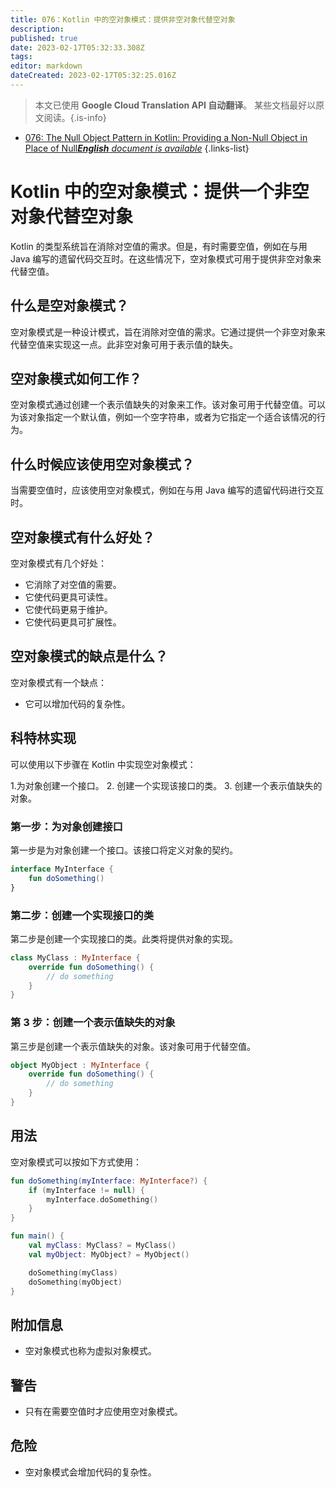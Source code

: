 ```yaml
---
title: 076：Kotlin 中的空对象模式：提供非空对象代替空对象
description: 
published: true
date: 2023-02-17T05:32:33.308Z
tags: 
editor: markdown
dateCreated: 2023-02-17T05:32:25.016Z
---
```


> 本文已使用 **Google Cloud Translation API 自动翻译**。
某些文档最好以原文阅读。{.is-info}



- [076: The Null Object Pattern in Kotlin: Providing a Non-Null Object in Place of Null***English** document is available*](/en/Knowledge-base/Kotlin/Learning/076-the-null-object-pattern-in-kotlin-providing-a-non-null-object-in-place-of-null)
{.links-list}


# Kotlin 中的空对象模式：提供一个非空对象代替空对象

Kotlin 的类型系统旨在消除对空值的需求。但是，有时需要空值，例如在与用 Java 编写的遗留代码交互时。在这些情况下，空对象模式可用于提供非空对象来代替空值。

## 什么是空对象模式？

空对象模式是一种设计模式，旨在消除对空值的需求。它通过提供一个非空对象来代替空值来实现这一点。此非空对象可用于表示值的缺失。

## 空对象模式如何工作？

空对象模式通过创建一个表示值缺失的对象来工作。该对象可用于代替空值。可以为该对象指定一个默认值，例如一个空字符串，或者为它指定一个适合该情况的行为。

## 什么时候应该使用空对象模式？

当需要空值时，应该使用空对象模式，例如在与用 Java 编写的遗留代码进行交互时。

## 空对象模式有什么好处？

空对象模式有几个好处：

- 它消除了对空值的需要。
- 它使代码更具可读性。
- 它使代码更易于维护。
- 它使代码更具可扩展性。

## 空对象模式的缺点是什么？

空对象模式有一个缺点：

- 它可以增加代码的复杂性。

## 科特林实现

可以使用以下步骤在 Kotlin 中实现空对象模式：

1.为对象创建一个接口。
2. 创建一个实现该接口的类。
3. 创建一个表示值缺失的对象。

### 第一步：为对象创建接口

第一步是为对象创建一个接口。该接口将定义对象的契约。

```kotlin
interface MyInterface {
    fun doSomething()
}
```

### 第二步：创建一个实现接口的类

第二步是创建一个实现接口的类。此类将提供对象的实现。

```kotlin
class MyClass : MyInterface {
    override fun doSomething() {
        // do something
    }
}
```

### 第 3 步：创建一个表示值缺失的对象

第三步是创建一个表示值缺失的对象。该对象可用于代替空值。

```kotlin
object MyObject : MyInterface {
    override fun doSomething() {
        // do something
    }
}
```

## 用法

空对象模式可以按如下方式使用：

```kotlin
fun doSomething(myInterface: MyInterface?) {
    if (myInterface != null) {
        myInterface.doSomething()
    }
}

fun main() {
    val myClass: MyClass? = MyClass()
    val myObject: MyObject? = MyObject()

    doSomething(myClass)
    doSomething(myObject)
}
```

## 附加信息

- 空对象模式也称为虚拟对象模式。

## 警告

- 只有在需要空值时才应使用空对象模式。

## 危险

- 空对象模式会增加代码的复杂性。
